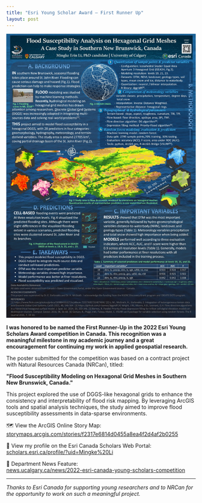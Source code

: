 ```yaml
---
title: "Esri Young Scholar Award — First Runner Up"
layout: post
---
```

![poster](/assets/img/20220427/ESRI_poster_Li_2022.jpg)

**I was honored to be named the First Runner-Up in the 2022 Esri Young Scholars Award competition in Canada. This recognition was a meaningful milestone in my academic journey and a great encouragement for continuing my work in applied geospatial research.**

The poster submitted for the competition was based on a contract project with Natural Resources Canada (NRCan), titled:

**"Flood Susceptibility Modeling on Hexagonal Grid Meshes in Southern New Brunswick, Canada."**

This project explored the use of DGGS-like hexagonal grids to enhance the consistency and interpretability of flood risk mapping. By leveraging ArcGIS tools and spatial analysis techniques, the study aimed to improve flood susceptibility assessments in data-sparse environments.

🗺️ View the ArcGIS Online Story Map:  
[storymaps.arcgis.com/stories/f2317e6814d0455a8ea4f2d4af2b0255](https://storymaps.arcgis.com/stories/f2317e6814d0455a8ea4f2d4af2b0255)

👤 View my profile on the Esri Canada Scholars Web Portal:  
[scholars.esri.ca/profile/?uid=Mingke%20Li](https://scholars.esri.ca/profile/?uid=Mingke%20Li)

📰 Department News Feature:  
[news.ucalgary.ca/news/2022-esri-canada-young-scholars-competition](https://news.ucalgary.ca/news/2022-esri-canada-young-scholars-competition)

---

_Thanks to Esri Canada for supporting young researchers and to NRCan for the opportunity to work on such a meaningful project._
